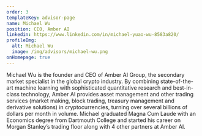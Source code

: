 ```yaml
---
order: 3
templateKey: advisor-page
name: Michael Wu
position: CEO, Amber AI
linkedin: https://www.linkedin.com/in/michael-yuao-wu-8583a820/
profileImg:
  alt: Michael Wu
  image: /img/advisors/michael-wu.png
onHomepage: true
---
```

  Michael Wu is the founder and CEO of Amber AI Group, the secondary market specialist in the global crypto 
  industry. By combining state-of-the-art machine learning with sophisticated quantitative research and 
  best-in-class technology, Amber AI provides asset management and other trading services (market making, 
  block trading, treasury management and derivative solutions) in cryptocurrencies, turning over several 
  billions of dollars per month in volume. Michael graduated Magna Cum Laude with an Economics degree from 
  Dartmouth College and started his career on Morgan Stanley’s trading floor along with 4 other partners at 
  Amber AI.
